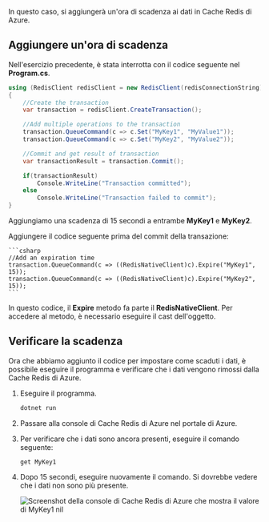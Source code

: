 In questo caso, si aggiungerà un'ora di scadenza ai dati in Cache Redis di Azure.

## <a name="add-an-expiration-time"></a>Aggiungere un'ora di scadenza

Nell'esercizio precedente, è stata interrotta con il codice seguente nel **Program.cs**.

```csharp
using (RedisClient redisClient = new RedisClient(redisConnectionString))
{
    //Create the transaction
    var transaction = redisClient.CreateTransaction();

    //Add multiple operations to the transaction
    transaction.QueueCommand(c => c.Set("MyKey1", "MyValue1"));
    transaction.QueueCommand(c => c.Set("MyKey2", "MyValue2"));

    //Commit and get result of transaction
    var transactionResult = transaction.Commit();

    if(transactionResult)
        Console.WriteLine("Transaction committed");
    else
        Console.WriteLine("Transaction failed to commit");
}
```

Aggiungiamo una scadenza di 15 secondi a entrambe **MyKey1** e **MyKey2**.

Aggiungere il codice seguente prima del commit della transazione:

    ```csharp
    //Add an expiration time
    transaction.QueueCommand(c => ((RedisNativeClient)c).Expire("MyKey1", 15));
    transaction.QueueCommand(c => ((RedisNativeClient)c).Expire("MyKey2", 15));
    ```

In questo codice, il **Expire** metodo fa parte il **RedisNativeClient**. Per accedere al metodo, è necessario eseguire il cast dell'oggetto.

## <a name="verify-the-expiration"></a>Verificare la scadenza

Ora che abbiamo aggiunto il codice per impostare come scaduti i dati, è possibile eseguire il programma e verificare che i dati vengono rimossi dalla Cache Redis di Azure.

1. Eseguire il programma.

    ```bash
    dotnet run
    ```
    
1. Passare alla console di Cache Redis di Azure nel portale di Azure.

1. Per verificare che i dati sono ancora presenti, eseguire il comando seguente:

    ```
    get MyKey1
    ```

1. Dopo 15 secondi, eseguire nuovamente il comando. Si dovrebbe vedere che i dati non sono più presente.

    ![Screenshot della console di Cache Redis di Azure che mostra il valore di MyKey1 nil](../media/6-redis-console-data-expiration.png)